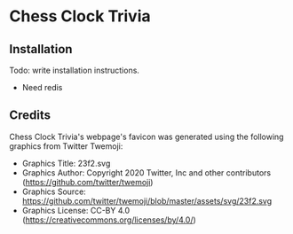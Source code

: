 # Chess Clock Trivia

## Installation
Todo: write installation instructions.
- Need redis

## Credits
Chess Clock Trivia's webpage's favicon was generated using the following graphics from Twitter Twemoji:

- Graphics Title: 23f2.svg
- Graphics Author: Copyright 2020 Twitter, Inc and other contributors (https://github.com/twitter/twemoji)
- Graphics Source: https://github.com/twitter/twemoji/blob/master/assets/svg/23f2.svg
- Graphics License: CC-BY 4.0 (https://creativecommons.org/licenses/by/4.0/)
